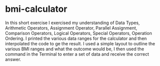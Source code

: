 # bmi-calculator
In this short exercise I exercised my understanding of Data Types, Arithmetic Operators, Assignment Operator, Parallel Assignment, Comparison Operators, Logical Operators, Special Operators, Operation Ordering. I printed the various data ranges for the calculator and then interpolated the code to ge the result.
I used a simple layout to outline the various BMI ranges and what the outcome would be, I then used the command in the Terminal to enter a set of data and receive the correct answer. 
